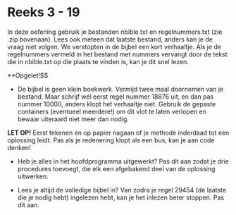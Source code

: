 # Reeks 3 - 19
In deze oefening gebruik je bestanden nbible.txt en regelnummers.txt (zie .zip bovenaan). Lees ook meteen dat laatste 
bestand, anders kan je de vraag niet volgen. We verstopten in de bijbel een kort verhaaltje. Als je de regelnummers 
vermeld in het bestand met nummers vervangt door de tekst die in nbible.txt op die plaats te vinden is, kan je dit snel 
lezen.

**Opgelet!$$

- De bijbel is geen klein boekwerk. Vermijd twee maal doornemen van je bestand. Maar schrijf wél eerst regel nummer 
  18876 uit, en dan pas nummer 10000, anders klopt het verhaaltje niet. Gebruik de gepaste containers (eventueel
  meerdere!) om dit vlot te laten verlopen en bewaar uiteraard niet meer dan nodig.
  
**LET OP!** Eerst tekenen en op papier nagaan of je methode inderdaad tot een oplossing leidt. Pas als je redenering klopt 
  als een bus, kan je aan code denken!

- Heb je alles in het hoofdprogramma uitgewerkt? Pas dit aan zodat je drie procedures toevoegt, die elk een afgebakend 
  deel van de oplossing uitwerken.
  

- Lees je altijd de volledige bijbel in? Van zodra je regel 29454 (de laatste die je nodig hebt) ingelezen hebt, kan je 
  het inlezen beter stoppen. Pas dit aan.